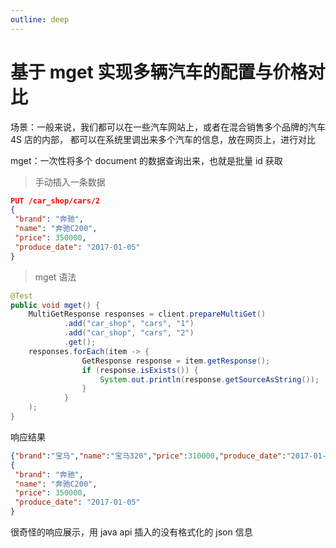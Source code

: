 ```yaml
---
outline: deep
---
```


# 基于 mget 实现多辆汽车的配置与价格对比

场景：一般来说，我们都可以在一些汽车网站上，或者在混合销售多个品牌的汽车 4S 店的内部，
都可以在系统里调出来多个汽车的信息，放在网页上，进行对比

mget：一次性将多个 document 的数据查询出来，也就是批量 id 获取

> 手动插入一条数据

```json
PUT /car_shop/cars/2
{
 "brand": "奔驰",
 "name": "奔驰C200",
 "price": 350000,
 "produce_date": "2017-01-05"
}

```

> mget 语法

```java
@Test
public void mget() {
    MultiGetResponse responses = client.prepareMultiGet()
            .add("car_shop", "cars", "1")
            .add("car_shop", "cars", "2")
            .get();
    responses.forEach(item -> {
                GetResponse response = item.getResponse();
                if (response.isExists()) {
                    System.out.println(response.getSourceAsString());
                }
            }
    );
}
```

响应结果

```json
{"brand":"宝马","name":"宝马320","price":310000,"produce_date":"2017-01-01"}
{
 "brand": "奔驰",
 "name": "奔驰C200",
 "price": 350000,
 "produce_date": "2017-01-05"
}
```

很奇怪的响应展示，用 java api 插入的没有格式化的 json 信息
